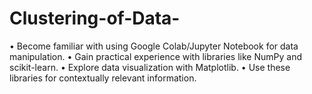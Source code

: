 # Clustering-of-Data-
• Become familiar with using Google Colab/Jupyter Notebook for data manipulation. • Gain practical experience with libraries like NumPy and scikit-learn. • Explore data visualization with Matplotlib. • Use these libraries for contextually relevant information.

